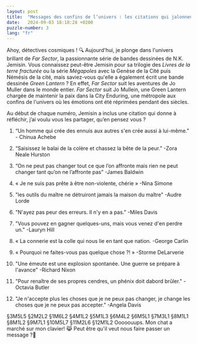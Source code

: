 ```yaml
---
layout: post
title:  "Messages des confins de l’univers : les citations qui jalonnent Far Sector"
date:   2024-09-03 18:18:28 +0200
puzzle-number: 3
lang: "fr"
---
```

Ahoy, détectives cosmiques ! 🔍 Aujourd'hui, je plonge dans l'univers brillant de *Far Sector*, la passionnante série de bandes dessinées de N.K. Jemisin. Vous connaissez peut-être Jemisin pour sa trilogie des *Livres de la terre fracturée* ou la série *Mégapoles* avec la Genèse de la Cité puis Némésis de la cité, mais saviez-vous qu'elle a également écrit une bande dessinée *Green Lantern* ? En effet, *Far Sector* suit les aventures de Jo Muller dans le monde entier. *Far Sector* suit Jo Mullein, une Green Lantern chargée de maintenir la paix dans la City Enduring, une métropole aux confins de l'univers où les émotions ont été réprimées pendant des siècles.

Au début de chaque numéro, Jemisin a inclus une citation qui donne à réfléchir, j’ai voulu vous les partager, qu’en pensez vous ?

1. “Un homme qui crée des ennuis aux autres s'en crée aussi à lui-même.” - Chinua Achebe
   
2. “Saisissez le balai de la colère et chassez la bête de la peur.” -Zora Neale Hurston
   
3. “On ne peut pas changer tout ce que l’on affronte mais rien ne peut changer tant qu’on ne l’affronte pas” -James Baldwin
   
4. « Je ne suis pas prête à être non-violente, chérie » -Nina Simone
   
5. "les outils du maître ne détruiront jamais la maison du maître" -Audre Lorde
   
6. "N'ayez pas peur des erreurs. Il n'y en a pas.” -Miles Davis
   
7. "Vous pouvez en gagner quelques-uns, mais vous venez d'en perdre un." -Lauryn Hill
   
8. « La connerie est la colle qui nous lie en tant que nation. -George Carlin
   
9.  « Pourquoi ne faites-vous pas quelque chose ?! » -Storme DeLarverie
    
10. "Une émeute est une explosion spontanée. Une guerre se prépare à l'avance" -Richard Nixon
    
11. "Pour renaître de ses propres cendres, un phénix doit dabord brûler." -Octavia Butler
    
12. "Je n'accepte plus les choses que je ne peux pas changer, je change les choses que je ne peux pas accepter." -Angela Davis

§3M5L5 §2M2L2 §1M6L2 §4M1L2 §5M1L3 §6M4L2 §6M5L1 §7M3L1 §8M1L1 §8M1L2 §9M7L1 §10M5L7 §11M2L6 §12M1L2 Ooooouups. Mon chat a marché sur mon clavier! 😹 Peut être qu'il veut nous faire passer un message ?🤔